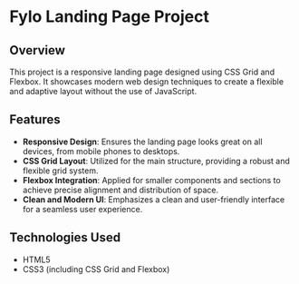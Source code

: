 

# Fylo Landing Page Project

## Overview
This project is a responsive landing page designed using CSS Grid and Flexbox. It showcases modern web design techniques to create a flexible and adaptive layout without the use of JavaScript.

## Features
- **Responsive Design**: Ensures the landing page looks great on all devices, from mobile phones to desktops.
- **CSS Grid Layout**: Utilized for the main structure, providing a robust and flexible grid system.
- **Flexbox Integration**: Applied for smaller components and sections to achieve precise alignment and distribution of space.
- **Clean and Modern UI**: Emphasizes a clean and user-friendly interface for a seamless user experience.

## Technologies Used
- HTML5
- CSS3 (including CSS Grid and Flexbox)



